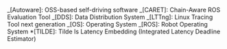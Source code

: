 _[Autoware]: OSS-based self-driving software
_[CARET]: Chain-Aware ROS Evaluation Tool
_[DDS]: Data Distribution System
_[LTTng]: Linux Tracing Tool next generation
_[OS]: Operating System
_[ROS]: Robot Operating System \*[TILDE]: Tilde Is Latency Embedding (Integrated Latency Deadline Estimator)

